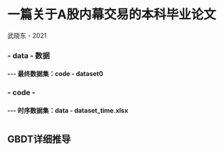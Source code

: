 # 一篇关于A股内幕交易的本科毕业论文

武晓东 - 2021

### - data - 数据
####  --- 最终数据集：code - dataset0

### - code - 
####  --- 时序数据集：data - dataset_time.xlsx
# 

##  GBDT详细推导
